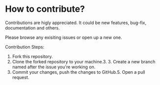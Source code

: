 # How to contribute?

Contributions are higly appreciated. It could be new features, bug-fix, documentation and others.

Please browse any exisiting issues or open up a new one.

Contribution Steps:

1. Fork this repository.
2. Clone the forked repository to your machine.3. 3. Create a new branch named after the issue you're working on.
4. Commit your changes, push the changes to GitHub.5. Open a pull request.